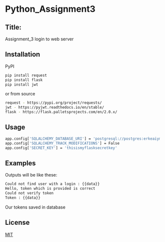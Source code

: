 # Python_Assignment3
## Title:
Assignment_3 login to web server
## Installation

PyPI
```bash
pip install request
pip install flask
pip install jwt
```
or from source
```bash
request - https://pypi.org/project/requests/
jwt - https://pyjwt.readthedocs.io/en/stable/
flask - https://flask.palletsprojects.com/en/2.0.x/
```
## Usage
```bash
app.config['SQLALCHEMY_DATABASE_URI'] = 'postgresql://postgres:erkeaiym2408@localhost/users'
app.config['SQLALCHEMY_TRACK_MODIFICATIONS'] = False
app.config['SECRET_KEY'] = 'thisismyflasksecretkey'
```
## Examples
Outputs will be like these:
```bash
Could not find user with a login : {{data}}
Hello, token which is provided is correct 
Could not verify token
Token : {{data}}
```
Our tokens saved in database
## License
[MIT](https://choosealicense.com/licenses/mit/)
